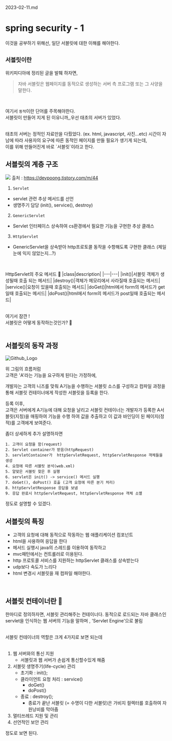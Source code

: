 2023-02-11.md

# spring security - 1

이것을 공부하기 위해선, 
일단 서블릿에 대한 이해를 해야한다.

## `서블릿이란` <br>

위키피디아에 정리된 글을 발췌 하자면,
> 자바 서블릿은 웹페이지를 동적으로 생성하는 서버 측 프로그램 또는 그 사양을 말한다. 
<br>

여기서 `동적`이란 단어를 주목해야한다.<br>
서블릿이 만들어 지게 된 이유니까,,우선 태초의 서버가 있었다. 

<br>
태초의 서버는 정적인 자료만을 다뤘었다. (ex. html, javascript, 사진...etc) 
시간이 자남에 따라 사용자의 요구에 따른 동적인 페이지를 만들 필요가 생기게 되는데, 
<br>
이를 위해 만들어진게 바로 `서블릿`이라고 한다. 

<br>

## 서블릿의 계층 구조<br>

![](https://img1.daumcdn.net/thumb/R1280x0/?scode=mtistory2&fname=https%3A%2F%2Fblog.kakaocdn.net%2Fdn%2FQyTwg%2FbtrHuTr7puo%2FRFipz39Jg0mJLyYdD6KBM0%2Fimg.png)
출처 : https://devpoong.tistory.com/m/44

1. `Servlet` 
- servlet 관련 추상 메서드를 선언
- 생명주기 담당 (init(), service(), destroy)
2. `GenericServlet`
- Servlet 인터페이스 상속하여 cs환경에서 필요한 기능을 구현한 추상 클래스
3. `HttpServlet`
- GenericServlet을 상속받아 http프로토콜 동작을 수항해도록 구현한 클래스 (제일 눈에 익지 않았는지...?)

<br>

HttpServlet의 주요 메서드 👀
|class|description|
|---|---|
|init()|서블릿 객체가 생성될때 호출 되는 메서드|
|destroy()|객체가 메모리에서 사라질때 호출되는 메서드|
|service()|요청이 있을때 호출되는 메서드|
|doGet()|html에서 form의 메서드가 get일때 호출되는 메서드|
|doPost()|html에서 form의 메서드가 post일때 호출되는 메서드|


<br>
여기서 잠깐 !<br>
서블릿은 어떻게 동작하는것인가? 🤔
<br><br>

## 서블릿의 동작 과정
![Github_Logo](https://blog.kakaocdn.net/dn/bu3HKI/btq7BerRpgq/iI82e9Zf9XLSwklFLjsXpk/img.png)  

위 그림의 흐름처럼 <br>
고객은 'A'라는 기능을 요구하게 된다는 가정하에,<br>

개발자는 고객의 니즈를 맞춰 A기능을 수행하는 서블릿 소스를 구성하고 컴파일 과정을 통해 서블릿 컨테이너에게 작성한 서블릿을 등록을 한다.<br>

등록 이후, <br>
고객은 서버에게 A기능에 대해 요청을 날리고 서블릿 컨테이너는 개발자가 등록한 A서블릿(지칭)을 매핑하여 기능을 수행 하여 값을 추출하고 이 값과 바인딩이 된 페이지(정적)를 고객에게 보여준다.
<br>

좀더 상세하게 추가 설명하자면<br>
```
1. 고객이 요청을 함(request)  
2. Servlet container가 받음(httpRequest)
3. servletContainer가  httpServletRequest, httpServletResponse 객체들을 생성 
4. 요청에 따른 서블릿 분석(web.xml) 
5. 알맞은 서블릿 찾은 후 실행 
6. servlet은 init() -> service() 메서드 실행 
7. doGet(), doPost() 호출 (고객 요청에 따른 분기 처리) 
8. httpServletResponse 응답을 보냄 
9. 응답 완료시 httpServletRequest, httpServletResponse 객체 소멸
```

정도로 설명할 수 있겠다.

## 서블릿의 특징 
* 고객의 요청에 대해 동적으로 작동하는 웹 애플리케이션 컴포넌트
* html을 사용하여 응답을 한다
* 메서드 실행시 java의 스레드를 이용하여 동작하고
* mvc패턴에서는 컨트롤러로 이용된다. 
* http 프로토콜 서비스를 지원하는 httpServlet 클래스를 상속받는다
* udp보다 속도가 느리다
* html 변경시 서블릿을 재 컴파일 해야한다. 


<br>

## 서블릿 컨테이너란 👀
한마디로 정의하자면, 서블릿 관리해주는 컨테이너다.
동적으로 로드되는 자바 클래스인 servlet을 인식하는 웹 서버의 기능을 말하며 ,
'Servlet Engine'으로 불림

<br>
서블릿 컨테이너의 역할은 크게 4가지로 보면 되는데 <br>
<br>

1. 웹 서버와의 통신 지원
   - 서블릿과 웹 서버가 손쉽게 통신할수있게 해줌
2. 서블릿 생명주기(life-cycle) 관리
   - 초기화 : init(); 
   - 클라이언트 요청 처리 : service() 
     - doGet() 
     - doPost()
   - 종료 : destroy();
     - 종료가 끝난 서블릿 (= 수명이 다한 서블릿)은 가비지 컬렉터를 호출하여 자원낭비를 막아줌 
3. 멀티쓰레드 지원 및 관리
4. 선언적인 보안 관리


정도로 보면 된다. 

